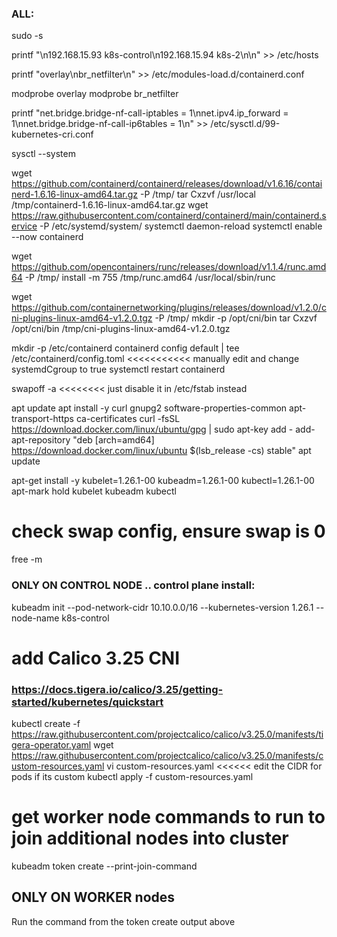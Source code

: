 ### ALL: 

sudo -s

printf "\n192.168.15.93 k8s-control\n192.168.15.94 k8s-2\n\n" >> /etc/hosts

printf "overlay\nbr_netfilter\n" >> /etc/modules-load.d/containerd.conf

modprobe overlay
modprobe br_netfilter

printf "net.bridge.bridge-nf-call-iptables = 1\nnet.ipv4.ip_forward = 1\nnet.bridge.bridge-nf-call-ip6tables = 1\n" >> /etc/sysctl.d/99-kubernetes-cri.conf

sysctl --system

wget https://github.com/containerd/containerd/releases/download/v1.6.16/containerd-1.6.16-linux-amd64.tar.gz -P /tmp/
tar Cxzvf /usr/local /tmp/containerd-1.6.16-linux-amd64.tar.gz
wget https://raw.githubusercontent.com/containerd/containerd/main/containerd.service -P /etc/systemd/system/
systemctl daemon-reload
systemctl enable --now containerd

wget https://github.com/opencontainers/runc/releases/download/v1.1.4/runc.amd64 -P /tmp/
install -m 755 /tmp/runc.amd64 /usr/local/sbin/runc

wget https://github.com/containernetworking/plugins/releases/download/v1.2.0/cni-plugins-linux-amd64-v1.2.0.tgz -P /tmp/
mkdir -p /opt/cni/bin
tar Cxzvf /opt/cni/bin /tmp/cni-plugins-linux-amd64-v1.2.0.tgz

mkdir -p /etc/containerd
containerd config default | tee /etc/containerd/config.toml   <<<<<<<<<<< manually edit and change systemdCgroup to true
systemctl restart containerd

swapoff -a  <<<<<<<< just disable it in /etc/fstab instead

apt update 
apt install -y curl gnupg2 software-properties-common apt-transport-https ca-certificates
curl -fsSL https://download.docker.com/linux/ubuntu/gpg | sudo apt-key add -
add-apt-repository "deb [arch=amd64] https://download.docker.com/linux/ubuntu $(lsb_release -cs) stable"
apt update

apt-get install -y kubelet=1.26.1-00 kubeadm=1.26.1-00 kubectl=1.26.1-00
apt-mark hold kubelet kubeadm kubectl

# check swap config, ensure swap is 0
free -m


### ONLY ON CONTROL NODE .. control plane install:
kubeadm init --pod-network-cidr 10.10.0.0/16 --kubernetes-version 1.26.1 --node-name k8s-control


# add Calico 3.25 CNI 
### https://docs.tigera.io/calico/3.25/getting-started/kubernetes/quickstart
kubectl create -f https://raw.githubusercontent.com/projectcalico/calico/v3.25.0/manifests/tigera-operator.yaml
wget https://raw.githubusercontent.com/projectcalico/calico/v3.25.0/manifests/custom-resources.yaml
vi custom-resources.yaml <<<<<< edit the CIDR for pods if its custom
kubectl apply -f custom-resources.yaml

# get worker node commands to run to join additional nodes into cluster
kubeadm token create --print-join-command


## ONLY ON WORKER nodes
Run the command from the token create output above
